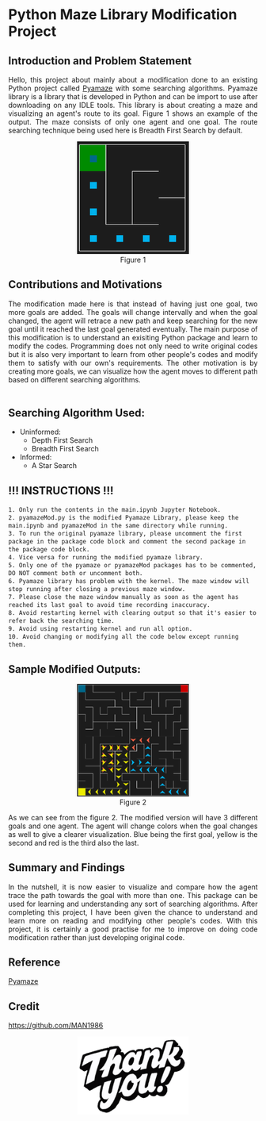 # Python Maze Library Modification Project

## Introduction and Problem Statement

<p align="justify">
    Hello, this project about mainly about a modification done to an existing Python project called <a href="https://github.com/MAN1986/pyamaze/blob/main/pyamaze/pyamaze.py">Pyamaze</a> with some searching algorithms. Pyamaze library is a library that is developed in Python and can be import to use after downloading on any IDLE tools. This library is about creating a maze and visualizing an agent's route to its goal. Figure 1 shows an example of the output. The maze consists of only one agent and one goal. The route searching technique being used here is Breadth First Search by default.
</p>

<p align="center">
  <img width="45%" src="https://github.com/Yong-Wai-Chun/Python-Maze-Library-Mod/blob/main/components/f1.png?raw=true">
  <br> Figure 1
</p>

## Contributions and Motivations

<p align="justify">
    The modification made here is that instead of having just one goal, two more goals are added. The goals will change intervally and when the goal changed, the agent will retrace a new path and keep searching for the new goal until it reached the last goal generated eventually. The main purpose of this modification is to understand an exisiting Python package and learn to modify the codes. Programming does not only need to write original codes but it is also very important to learn from other people's codes and modify them to satisfy with our own's requirements. The other motivation is by creating more goals, we can visualize how the agent moves to different path based on different searching algorithms.
<br><br>
</p>

## Searching Algorithm Used:
- Uninformed:
    - Depth First Search
    - Breadth First Search
- Informed:
    - A Star Search

## !!! INSTRUCTIONS !!!
    1. Only run the contents in the main.ipynb Jupyter Notebook.
    2. pyamazeMod.py is the modified Pyamaze Library, please keep the main.ipynb and pyamazeMod in the same directory while running.
    3. To run the original pyamaze library, please uncomment the first package in the package code block and comment the second package in the package code block.
    4. Vice versa for running the modified pyamaze library.
    5. Only one of the pyamaze or pyamazeMod packages has to be commented, DO NOT comment both or uncomment both.
    6. Pyamaze library has problem with the kernel. The maze window will stop running after closing a previous maze window.
    7. Please close the maze window manually as soon as the agent has reached its last goal to avoid time recording inaccuracy.
    8. Avoid restarting kernel with clearing output so that it's easier to refer back the searching time.
    9. Avoid using restarting kernel and run all option.
    10. Avoid changing or modifying all the code below except running them.
    
## Sample Modified Outputs: 

<p align="center">
  <img width="45%" src="https://github.com/Yong-Wai-Chun/Python-Maze-Library-Mod/blob/main/components/DFS.png?raw=true">
  <br> Figure 2
</p>

<p align="justify">
    As we can see from the figure 2. The modified version will have 3 different goals and one agent. The agent will change colors when the goal changes as well to give a clearer visualization. Blue being the first goal, yellow is the second and red is the third also the last.
</p>

## Summary and Findings

<p align="justify">
    In the nutshell, it is now easier to visualize and compare how the agent trace the path towards the goal with more than one. This package can be used for learning and understanding any sort of searching algorithms. After completing this project, I have been given the chance to understand and learn more on reading and modifying other people's codes. With this project, it is certainly a good practise for me to improve on doing code modification rather than just developing original code. 
</p>

## Reference
<a href="https://github.com/MAN1986/pyamaze/blob/main/pyamaze/pyamaze.py">Pyamaze</a>

## Credit
<a href="https://github.com/MAN1986">https://github.com/MAN1986</a>

<p align="center">
  <img width="45%" src="https://github.com/Yong-Wai-Chun/Python-Maze-Library-Mod/blob/main/components/giphy.gif?raw=true">
</p>
